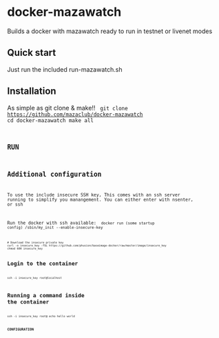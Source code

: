 docker-mazawatch
================

Builds a docker with mazawatch ready to run in 
testnet or livenet modes

## Quick start

Just run the included run-mazawatch.sh


## Installation

As simple as git clone & make!!
<code>
git clone https://github.com/mazaclub/docker-mazawatch
cd docker-mazawatch
make all
<code>

## RUN







## Additional configuration

To use the include insecure SSH key, 
This comes with an ssh server running to simplify you manangement. You can either enter with nsenter, or ssh

Run the docker with ssh available:
<code> docker run (some startup config)  /sbin/my_init --enable-insecure-key<code>


<code>
# Download the insecure private key
curl -o insecure_key -fSL https://github.com/phusion/baseimage-docker/raw/master/image/insecure_key
chmod 600 insecure_key

# Login to the container
ssh -i insecure_key root@localhost

# Running a command inside the container
ssh -i insecure_key root@<IP address> echo hello world
<code>

## CONFIGURATION



